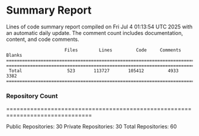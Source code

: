 # Summary Report
Lines of code summary report compiled on Fri Jul  4 01:13:54 UTC 2025 with an automatic daily update. The comment count includes documentation, content, and code comments.
```
                      Files        Lines         Code     Comments       Blanks
===============================================================================
===============================================================================
 Total                 523       113727       105412         4933         3382
===============================================================================
```

### Repository Count
===============================================================================

Public Repositories: 30
Private Repositories: 30
Total Repositories: 60

